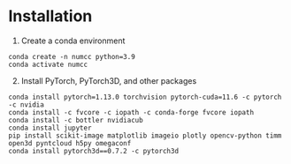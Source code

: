 # Installation

1. Create a conda environment

```
conda create -n numcc python=3.9
conda activate numcc
```

2. Install PyTorch, PyTorch3D, and other packages

```
conda install pytorch=1.13.0 torchvision pytorch-cuda=11.6 -c pytorch -c nvidia
conda install -c fvcore -c iopath -c conda-forge fvcore iopath
conda install -c bottler nvidiacub
conda install jupyter
pip install scikit-image matplotlib imageio plotly opencv-python timm open3d pyntcloud h5py omegaconf
conda install pytorch3d==0.7.2 -c pytorch3d
```
